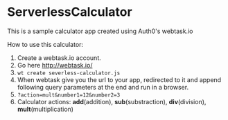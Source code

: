 # ServerlessCalculator
This is a sample calculator app created using Auth0's webtask.io 

How to use this calculator:
1. Create a webtask.io account. 
2. Go here http://webtask.io/
3. ```wt create severless-calculator.js```
4. When webtask give you the url to your app, redirected to it and append following query parameters at the end and run in a browser.
5. ```?action=mult&number1=12&number2=3```
6. Calculator actions: **add**(addition), **sub**(substraction), **div**(division), **mult**(multiplication) 

